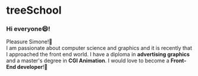 # treeSchool

### Hi everyone😄!

<p>
Pleasure Simone!🥳<br>
I am passionate about computer science and graphics and it is recently that I approached the front end world.
I have a diploma in <b>advertising graphics</b> and a master's degree in <b>CGI Animation</b>.
I would love to become a <b>Front-End developer</b>!💪
</p>

<img src="" alt="">
